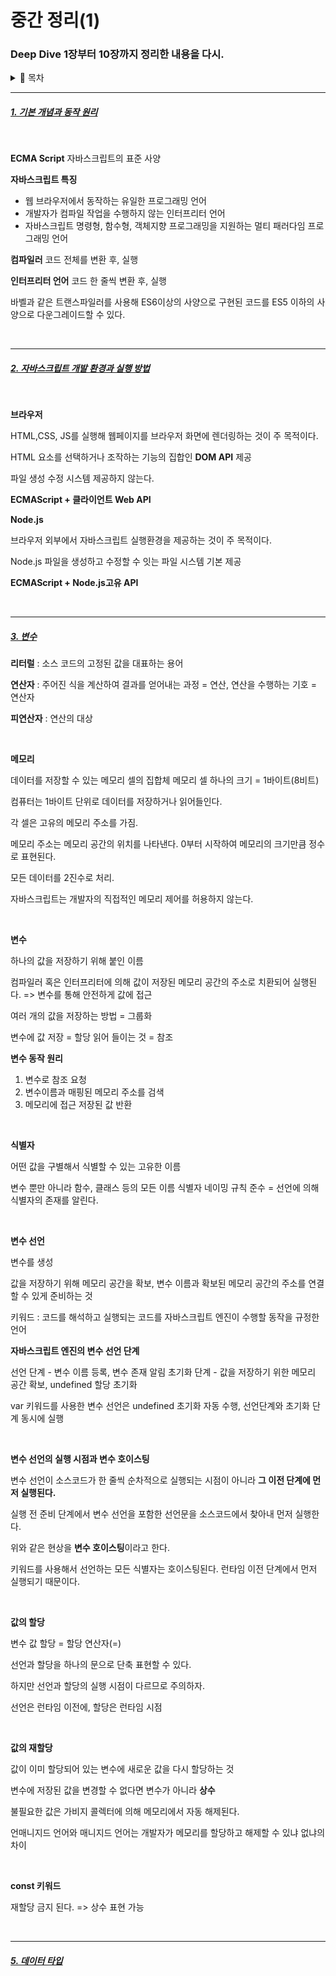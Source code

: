 <!-- @format -->

# **중간 정리(1)**

### Deep Dive **1장부터 10장**까지 정리한 내용을 다시.

<details>

  <summary>📝 목차</summary>

#### [1. 기본 개념과 동작 원리](./%EC%9E%90%EB%B0%94%EC%8A%A4%ED%81%AC%EB%A6%BD%ED%8A%B8%EB%9E%80%3F.md)

#### [2. 자바스크립트 개발 환경과 실행 방법](./%EC%9E%90%EB%B0%94%EC%8A%A4%ED%81%AC%EB%A6%BD%ED%8A%B8%EA%B0%9C%EB%B0%9C%ED%99%98%EA%B2%BD.md)

#### [3. 변수](./%EB%B3%80%EC%88%98.md)

#### [4. 표현식과 문](./%ED%91%9C%ED%98%84%EC%8B%9D%EA%B3%BC%20%EB%AC%B8.md)

#### [5. 데이터 타입](./%EB%8D%B0%EC%9D%B4%ED%84%B0%20%ED%83%80%EC%9E%85.md)

#### [6. 연산자](./%EC%97%B0%EC%82%B0%EC%9E%90.md)

#### [7. 제어문](./%EC%A0%9C%EC%96%B4%EB%AC%B8.md)

#### [8. 타입 변환과 단축 평가](./%ED%83%80%EC%9E%85%EB%B3%80%ED%99%98%EA%B3%BC%EB%8B%A8%EC%B6%95%ED%8F%89%EA%B0%80.md)

#### [9. 객체 리터럴](./%EA%B0%9D%EC%B2%B4%EB%A6%AC%ED%84%B0%EB%9F%B4.md)

</details>

---

##### [1. 기본 개념과 동작 원리](./%EC%9E%90%EB%B0%94%EC%8A%A4%ED%81%AC%EB%A6%BD%ED%8A%B8%EB%9E%80%3F.md)

<br/>

**ECMA Script**
자바스크립트의 표준 사양

**자바스크립트 특징**

- 웹 브라우저에서 동작하는 유일한 프로그래밍 언어
- 개발자가 컴파일 작업을 수행하지 않는 인터프리터 언어
- 자바스크립트 명령형, 함수형, 객체지향 프로그래밍을 지원하는 멀티 패러다임 프로그래밍 언어

**컴파일러**
코드 전체를 변환 후, 실행

**인터프리터 언어**
코드 한 줄씩 변환 후, 실행

바벨과 같은 트랜스파일러를 사용해 ES6이상의 사양으로 구현된 코드를 ES5 이하의 사양으로 다운그레이드할 수 있다.

<br/>

---

##### [2. 자바스크립트 개발 환경과 실행 방법](./%EC%9E%90%EB%B0%94%EC%8A%A4%ED%81%AC%EB%A6%BD%ED%8A%B8%EA%B0%9C%EB%B0%9C%ED%99%98%EA%B2%BD.md)

<br/>

**브라우저**

HTML,CSS, JS를 실행해 웹페이지를 브라우저 화면에 렌더링하는 것이 주
목적이다.

HTML 요소를 선택하거나 조작하는 기능의 집합인 **DOM API** 제공

파일 생성 수정 시스템 제공하지 않는다.

**ECMAScript + 클라이언트 Web API**

**Node.js**

브라우저 외부에서 자바스크립트 실행환경을 제공하는 것이 주 목적이다.

Node.js 파일을 생성하고 수정할 수 잇는 파일 시스템 기본 제공

**ECMAScript + Node.js고유 API**

<br/>

---

##### [3. 변수](./%EB%B3%80%EC%88%98.md)

**리터럴** : 소스 코드의 고정된 값을 대표하는 용어

**연산자** : 주어진 식을 계산하여 결과를 얻어내는 과정 = 연산, 연산을 수행하는 기호 = 연산자

**피연산자** : 연산의 대상

<br/>

**메모리**

데이터를 저장할 수 있는 메모리 셀의 집합체
메모리 셀 하나의 크기 = 1바이트(8비트)

컴퓨터는 1바이트 단위로 데이터를 저장하거나 읽어들인다.

각 셀은 고유의 메모리 주소를 가짐.

메모리 주소는 메모리 공간의 위치를 나타낸다.
0부터 시작하여 메모리의 크기만큼 정수로 표현된다.

모든 데이터를 2진수로 처리.

자바스크립트는 개발자의 직접적인 메모리 제어를 허용하지 않는다.

<br/>

**변수**

하나의 값을 저장하기 위해 붙인 이름

컴파일러 혹은 인터프리터에 의해 값이 저장된 메모리 공간의 주소로 치환되어 실행된다. => 변수를 통해 안전하게 값에 접근

여러 개의 값을 저장하는 방법 = 그룹화

변수에 값 저장 = 할당
읽어 들이는 것 = 참조

**변수 동작 원리**

1. 변수로 참조 요청
2. 변수이름과 매핑된 메모리 주소를 검색
3. 메모리에 접근 저장된 값 반환

<br/>

**식별자**

어떤 값을 구별해서 식별할 수 있는 고유한 이름

변수 뿐만 아니라 함수, 클래스 등의 모든 이름 식별자
네이밍 규칙 준수 = 선언에 의해 식별자의 존재를 알린다.

<br/>

**변수 선언**

변수를 생성

값을 저장하기 위해 메모리 공간을 확보, 변수 이름과 확보된 메모리 공간의 주소를 연결할 수 있게 준비하는 것

키워드 : 코드를 해석하고 실행되는 코드를 자바스크립트 엔진이 수행할 동작을 규정한 언어

**자바스크립트 엔진의 변수 선언 단계**

선언 단계 - 변수 이름 등록, 변수 존재 알림
초기화 단계 - 값을 저장하기 위한 메모리 공간 확보, undefined 할당 초기화

var 키워드를 사용한 변수 선언은 undefined 초기화 자동 수행, 선언단계와 초기화 단계 동시에 실행

<br/>

**변수 선언의 실행 시점과 변수 호이스팅**

변수 선언이 소스코드가 한 줄씩 순차적으로 실행되는 시점이 아니라 **그 이전 단계에 먼저 실행된다.**

실행 전 준비 단계에서 변수 선언을 포함한 선언문을 소스코드에서 찾아내 먼저 실행한다.

위와 같은 현상을 **변수 호이스팅**이라고 한다.

키워드를 사용해서 선언하는 모든 식별자는 호이스팅된다.
런타임 이전 단계에서 먼저 실행되기 때문이다.

<br/>

**값의 할당**

변수 값 할당 = 할당 연산자(=)

선언과 할당을 하나의 문으로 단축 표현할 수 있다.

하지만 선언과 할당의 실행 시점이 다르므로 주의하자.

선언은 런타임 이전에, 할당은 런타임 시점

<br/>

**값의 재할당**

값이 이미 할당되어 있는 변수에 새로운 값을 다시 할당하는 것

변수에 저장된 값을 변경할 수 없다면 변수가 아니라 **상수**

불필요한 값은 가비지 콜렉터에 의해 메모리에서 자동 해제된다.

언매니지드 언어와 매니지드 언어는 개발자가 메모리를 할당하고 해제할 수 있냐 없냐의 차이

<br/>

**const 키워드**

재할당 금지 된다. => 상수 표현 가능

<br/>

---

##### [5. 데이터 타입](./%EB%8D%B0%EC%9D%B4%ED%84%B0%20%ED%83%80%EC%9E%85.md)
